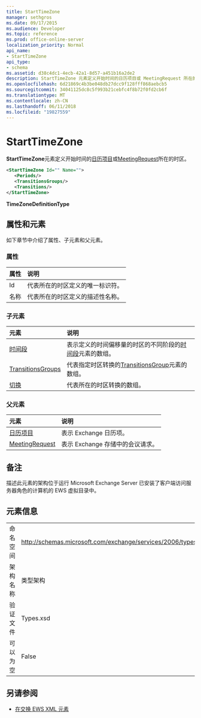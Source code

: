 ```yaml
---
title: StartTimeZone
manager: sethgros
ms.date: 09/17/2015
ms.audience: Developer
ms.topic: reference
ms.prod: office-online-server
localization_priority: Normal
api_name:
- StartTimeZone
api_type:
- schema
ms.assetid: d38c4dc1-4ecb-42a1-8d57-a451b16a2de2
description: StartTimeZone 元素定义开始时间的日历项目或 MeetingRequest 所在的时区。
ms.openlocfilehash: 6d21869c4b3be048db27dcc9f128fff868aebcb5
ms.sourcegitcommit: 34041125dc8c5f993b21cebfc4f8b72f0fd2cb6f
ms.translationtype: MT
ms.contentlocale: zh-CN
ms.lasthandoff: 06/11/2018
ms.locfileid: "19827559"
---
```

# <a name="starttimezone"></a>StartTimeZone

**StartTimeZone**元素定义开始时间的[日历项目](calendaritem.md)或[MeetingRequest](meetingrequest.md)所在的时区。
  
```xml
<StartTimeZone Id="" Name="">
   <Periods/>
   <TransitionsGroups/>
   <Transitions/>
</StartTimeZone>
```

**TimeZoneDefinitionType**

## <a name="attributes-and-elements"></a>属性和元素

如下章节中介绍了属性、子元素和父元素。
  
### <a name="attributes"></a>属性

|**属性**|**说明**|
|:-----|:-----|
|Id  <br/> |代表所在的时区定义的唯一标识符。  <br/> |
|名称  <br/> |代表所在的时区定义的描述性名称。  <br/> |
   
### <a name="child-elements"></a>子元素

|**元素**|**说明**|
|:-----|:-----|
|[时间段](periods.md) <br/> |表示定义的时间偏移量的时区的不同阶段的[时间段](period.md)元素的数组。  <br/> |
|[TransitionsGroups](transitionsgroups.md) <br/> |代表指定时区转换的[TransitionsGroup](transitionsgroup.md)元素的数组。  <br/> |
|[切换](transitions.md) <br/> |代表所在的时区转换的数组。  <br/> |
   
### <a name="parent-elements"></a>父元素

|**元素**|**说明**|
|:-----|:-----|
|[日历项目](calendaritem.md) <br/> |表示 Exchange 日历项。  <br/> |
|[MeetingRequest](meetingrequest.md) <br/> |表示 Exchange 存储中的会议请求。  <br/> |
   
## <a name="remarks"></a>备注

描述此元素的架构位于运行 Microsoft Exchange Server 已安装了客户端访问服务器角色的计算机的 EWS 虚拟目录中。
  
## <a name="element-information"></a>元素信息

|||
|:-----|:-----|
|命名空间  <br/> |http://schemas.microsoft.com/exchange/services/2006/types  <br/> |
|架构名称  <br/> |类型架构  <br/> |
|验证文件  <br/> |Types.xsd  <br/> |
|可以为空  <br/> |False  <br/> |
   
## <a name="see-also"></a>另请参阅

- [在交换 EWS XML 元素](ews-xml-elements-in-exchange.md)

